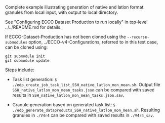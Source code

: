 
Complete example illustrating generation of native and latlon format
granules from local input, with output to local directory.

See "Configuring ECCO Dataset Production to run locally" in top-level
../../README.md for details.

If ECCO-Dataset-Production has not been cloned using the
`--recurse-submodules` option, ../ECCO-v4-Configurations, referred to
in this test case, can be cloned using:

    git submodule init
    git submodule update

Steps include:

- Task list generation:
  `$ ./edp_create_job_task_list_SSH_native_latlon_mon_mean.sh`.
  Output file `SSH_native_latlon_mon_mean_tasks.json` can be compared
  with saved results in `SSH_native_latlon_mon_mean_tasks.json.sav`.
  
- Granule generation based on generated task list:
  `$ ./edp_generate_dataproducts_SSH_native_latlon_mon_mean.sh`.
  Resulting granules in `./V4r4` can be compared with saved results in
  `./V4r4_sav`.
